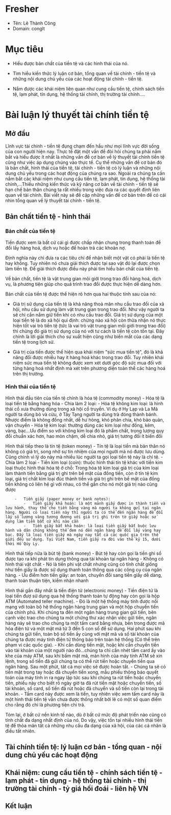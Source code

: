 # Fresher

-   Tên: Lê Thành Công
-   Domain: conglt

# Mục tiêu

-   Hiểu được bản chất của tiền tệ và các hình thái của nó.

-   Tìm hiểu kiến thức lý luận cơ bản, tổng quan về tài chính - tiền tệ và những nội dung chủ yếu của các hoạt động tài chính - tiền tệ.

-   Nắm được các khái niệm liên quan như cung cầu tiền tệ, chính sách tiền tệ, lạm phát, tín dụng, hệ thống tài chính, thị trường tài chính....

# Bài luận lý thuyết tài chính tiền tệ

## Mở đầu

Lĩnh vực tài chính - tiền tệ đụng chạm đến hầu như mọi lĩnh vực đời sống của con người hiện nay. Thực tế đặt một vấn đề đòi hỏi chúng ta phải nắm bắt và hiểu được ít nhất là những vấn đề cơ bản về lý thuyết tài chính tiền tệ cũng như việc áp dụng chúng vào thực tế. Cụ thể những vấn đề cơ bản đó là bản chất, hình thái của tiền tệ, tài chính - tiền tệ có lý luận và những nội dung chủ yếu trong các hoạt động của chúng ra sao. Ngoài ra chúng ta cần nắm bắt các khái niệm như cung cầu tiền tệ, lạm phát, tín dụng, hệ thống tài chính,...Thiếu những kiến thức và kỹ năng cơ bản về tài chính - tiền tệ sẽ hạn chế bản thân chúng ta rất nhiều trong việc đưa ra các quyết định liên quan về tài chính.  Bài viết này sẽ đề cập những vấn đề cơ bản trên để có cái nhìn tổng quan về lý thuyết tài chính - tiền tệ.

## Bản chất tiền tệ - hình thái 

### Bản chất của tiền tệ

Tiền được xem là bất cứ cái gì được chấp nhận chung trong thanh toán để đổi lấy hàng hoá, dịch vụ hoặc để hoàn trả các khoản nợ.

Định nghĩa này chỉ đưa ra các tiêu chí để nhận biết một vật có phải là tiền tệ hay không. Tuy nhiên nó chưa giải thích được tại sao vật đó lại được chọn làm tiền tệ. Để giải thích được điều này phải tìm hiểu bản chất của tiền tệ.

Về bản chất, tiền tệ là vật trung gian môi giới trong trao đổi hàng hoá, dịch vụ, là phương tiện giúp cho quá trình trao đổi được thực hiện dễ dàng hơn.

Bản chất của tiền tệ được thể hiện rõ hơn qua hai thuộc tính sau của nó:

-   Giá trị sử dụng của tiền tệ là khả năng thoả mãn nhu cầu trao đổi của xã hội, nhu cầu sử dụng làm vật trung gian trong trao đổi. Như vậy người ta sẽ chỉ cần nắm giữ tiền khi có nhu cầu trao đổi. Giá trị sử dụng của một loại tiền tệ là do xã hội qui định: chừng nào xã hội còn thừa nhận nó thực hiện tốt vai trò tiền tệ (tức là vai trò vật trung gian môi giới trong trao đổi) thì chừng đó giá trị sử dụng của nó với tư cách là tiền tệ còn tồn tại. Đây chính là lời giải thích cho sự xuất hiện cũng như biến mất của các dạng tiền tệ trong lịch sử.

-   Giá trị của tiền được thể hiện qua khái niệm "sức mua tiền tệ", đó là khả năng đổi được nhiều hay ít hàng hoá khác trong trao đổi. Tuy nhiên khái niệm sức mua tiền tệ không được xem xét dưới góc độ sức mua đối với từng hàng hoá nhất định mà xét trên phương diện toàn thể các hàng hoá trên thị trường.

### Hình thái của tiền tệ

Hình thái đầu tiên của tiền tệ chính là hóa tệ (commodity money)
    -   Hóa tệ là loại tiền tệ bằng hàng hóa
    -   Chia làm 2 loại:
        -   Hóa tệ không kim loại: là hình thái cổ xưa thường dùng trong xã hội cổ truyền. Ví dụ ở Hy Lạp và La Mã người ta dùng bò và cừu, ở Tây Tạng người ta dùng trà đóng thành bánh. Nhược điểm là không đồng nhất, dễ hư hỏng, khó phân chia, khó bảo quản, vận chuyển 
        -   Hóa tệ kim loại: thường dùng các kim loại như đồng, kẽm, vàng, bạc...Ưu điểm so với không kim loại đó là phẩm chất, trọng lượng quy đổi chuẩn xác hơn, hao mòn chậm, dễ chia nhỏ, giá trị tương đối ít biến đổi

Hình thái tiếp theo là tín tệ (token money)
    -   Tín tệ là loại tiền mà bản thân nó không có giá trị, song nhờ sự tín nhiệm của mọi người mà nó được lưu dùng. Cũng chính vì lý‎ do này mà nhiều lúc người ta gọi loại tiền tệ này là chỉ tệ.
    -   Chia làm 2 loại
        -   Tiền kim loại (coin): thuộc hình thái tín tệ khác với tiền kim loại thuộc hình thái hóa tệ ở chỗ: Trong hóa tệ kim loại giá trị của kim loại làm thành tiền bằng giá trị ghi trên bề mặt của đồng tiền, còn ở tín tệ kim loại, giá trị chất kim loại đúc thành tiền và giá trị ghi trên bề mặt của đồng tiền không có liên hệ gì với nhau, có thể gắn cho nó một giá trị nào cũng được

        -   Tiền giấy (paper money or bank notes): 
            -   Tiền giấy khả hoán: là một mảnh giấy được in thành tiền và lưu hành, thay thế cho tiền bằng vàng mà người ta không gửi tại ngân hàng. Người có loại tiền này thì người ta có thể đến ngân hàng để đổi lấy số lượng vàng tương đương với giá trị ghi trên tờ giấy hoặc sử dụng làm tiền bất cứ khi nào cần 
            -   Tiền giấy bất khả hoán: là loại tiền giấy bắt buộc lưu hành và dân chúng không thể đem nó đến ngân hàng để đổi lấy vàng hay bạc. Đấy là loại tiền giấy mà ngày nay tất cả các quốc gia trên thế giới đều sử dụng. Tại Việt Nam, tiền giấy ra đời vào thế kỷ 15, dưới thời Hồ Qúy Ly.

Hình thái tiếp nữa là bút tệ (bank money)
    -   Bút tệ hay còn gọi là tiền ghi sổ được tạo ra khi phát tín dụng thông qua tài khoản tại ngân hàng
    -   Không có hình thái vật chất
    -   Nó là tiền phi vật chất nhưng cũng có tính chất giống như tiền giấy là được sử dụng thanh toán thông qua các công cụ của ngân hàng. 
    -   Ưu điểm hơn tiền giấy: an toàn, chuyển đổi sang tiền giấy dễ dàng, thanh toán thuận tiện, kiểm nhận nhanh

Hình thái gần đây nhất là tiền điện tử  (electronic money)
    -   Tiền điện tử là loại tiền đượ sử dụng qua hệ thống thanh toán tự động hay còn gọi là hộp ATM (Automated teller machine). 
    -   Đó là một hệ thống máy tính được nối mạng với toàn bộ hệ thống ngân hàng trung gian và một hộp chuyển tiền của chính phủ. Khi chúng ta đến một ngân hàng trung gian gửi tiền, bên cạnh việc trao cho chúng ta một chứng thư xác nhận việc gửi tiền, ngân hàng này sẽ trao cho chúng ta một tấm card bằng nhựa, bên trong được mã hóa điện tử và một mật mã từ 3 đến 5 con số để sử dụng. Hai phút sau khi chúng ta gửi tiền, toàn bộ số tiền ấy cùng với mật mã và số tài khoản của chúng ta được máy tính điện tử thông báo trên toàn hệ thống (Có thể trên phạm vi các quốc gia). 
    -   Khi cần dùng tiền mặt, hoặc khi cần chuyển tiền vào tài khoản của một người nào đó…chúng ta chỉ cần nhét tấm card ấy vào khe của máy ATM, sau khi bấm mật mã, màn hình của máy tính ATM sẽ xin lệnh, trong số tiền đã gửi chúng ta có thể rút tiền hoặc chuyển tiền qua ngân hàng. Sau một phút, tât cả mọi việc sẽ được hoàn tất. 
    -   Chúng ta sẽ có tiền mặt trong tay hoặc đã chuyển tiền xong, mẫu phiếu thông báo quyết toán của máy tính in ra ngay lập tức sau khi chúng ta rút tiền hoặc chuyển tiền, phiếu này cho biết rõ ngày giờ ta đã rút tiền mặt hoặc chuyển tiền, số tài khoản, số card, số tiền đã rút hoặc đã chuyển và số tiền còn lại trong tài khoản. 
    -   Tấm card này được xem là tiền, tuy nhiên việc xem tấm card này là một hình thái tiền tệ vẫn chưa được thống nhất bởi lẽ có một số quan điểm cho rằng đó chỉ là phương tiện chi trả.

Tóm lại, ở bất cứ nền kinh tế nào, dù ở bất cứ mức độ phát triển nào cũng có tính chất đa dạng nhất định của nó. Do vậy, việc tồn tại nhiều hình thái tiền tệ để thỏa mãn tất cả những nhu cầu đa dạng của xã hội, của các cá nhân là điều tất nhiên.

## Tài chính tiền tệ: lý luận cơ bản - tổng quan - nội dung chủ yếu các hoạt động

## Khái niệm: cung cầu tiền tệ - chính sách tiền tệ - lạm phát - tín dụng - hệ thống tài chính - thị trường tài chính - tỷ giá hối đoái  - liên hệ VN

## Kết luận